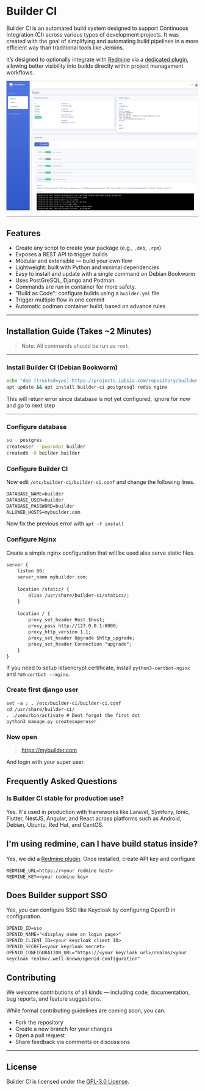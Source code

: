 # Builder CI

Builder CI is an automated build system designed to support Continuous Integration (CI) across various types of development projects. It was created with the goal of simplifying and automating build pipelines in a more efficient way than traditional tools like Jenkins.

It’s designed to optionally integrate with [Redmine](https://www.redmine.org/) via a [dedicated plugin](https://github.com/iabsis/redmine-builder-ci), allowing better visibility into builds directly within project management workflows.

![Screenshot](https://raw.githubusercontent.com/iabsis/builder-ci/master/doc/builder-ci.png)

---

## Features

- Create any script to create your package (e.g., `.deb`, `.rpm`)
- Exposes a REST API to trigger builds
- Modular and extensible — build your own flow
- Lightweight: built with Python and minimal dependencies
- Easy to install and update with a single command on Debian Bookworm
- Uses PostGreSQL, Django and Podman.
- Commands are run in container for more safety.
- "Build as Code": configure builds using a `builder.yml` file
- Trigger multiple flow in one commit
- Automatic podman container build, based on advance rules

---

## Installation Guide (Takes ~2 Minutes)

> Note: All commands should be run as `root`.

---

### Install Builder CI (Debian Bookworm)

```bash
echo "deb [trusted=yes] https://projects.iabsis.com/repository/builder-ci/debian bookworm main" > /etc/apt/sources.list.d/iabsis.list
apt update && apt install builder-ci postgresql redis nginx
```

This will return error since database is not yet configured, ignore for now and go to next step

---

### Configure database

```bash
su - postgres
createuser --pwprompt builder
createdb -O builder builder
```

### Configure Builder CI

Now edit `/etc/builder-ci/builder-ci.conf` and change the following lines.

```
DATABASE_NAME=builder
DATABASE_USER=builder
DATABASE_PASSWORD=builder
ALLOWED_HOSTS=mybuilder.com
```

Now fix the previous error with `apt -f install`

### Configure Nginx

Create a simple nginx configuration that will be used also serve static files.

```
server {
    listen 80;
    server_name mybuilder.com;

    location /static/ {
        alias /usr/share/builder-ci/statics/;
    }

    location / {
        proxy_set_header Host $host;
        proxy_pass http://127.0.0.1:8000;
        proxy_http_version 1.1;
        proxy_set_header Upgrade $http_upgrade;
        proxy_set_header Connection "upgrade";
    }
}
```

If you need to setup letsencrypt certificate, install `python3-certbot-nginx` and run `certbot --nginx`.

### Create first django user

```
set -a ; . /etc/builder-ci/builder-ci.conf
cd /usr/share/builder-ci/
. ./venv/bin/activate # Dont forgot the first dot
python3 manage.py createsuperuser
```

### Now open

> https://mybuilder.com

And login with your super user.

## Frequently Asked Questions

### Is Builder CI stable for production use?

Yes. It's used in production with frameworks like Laravel, Symfony, Ionic, Flutter, NestJS, Angular, and React across platforms such as Android, Debian, Ubuntu, Red Hat, and CentOS.

## I'm using redmine, can I have build status inside?

Yes, we did a [Redmine plugin](https://github.com/iabsis/redmine-builder-ci). Once installed, create API key and configure

```
REDMINE_URL=https://<your redmine host>
REDMINE_KEY=<your redmine key>
```

## Does Builder support SSO

Yes, you can configure SSO like Keycloak by configuring OpenID in configuration.

```
OPENID_ID=sso
OPENID_NAME="<display name on login page>"
OPENID_CLIENT_ID=<your keycloak client ID>
OPENID_SECRET=<your keycloak secret>
OPENID_CONFIGURATION_URL="https://<your keycloak url>/realms/<your keycloak realm>/.well-known/openid-configuration"
```


## Contributing

We welcome contributions of all kinds — including code, documentation, bug reports, and feature suggestions.

While formal contributing guidelines are coming soon, you can:

- Fork the repository
- Create a new branch for your changes
- Open a pull request
- Share feedback via comments or discussions

---

## License

Builder CI is licensed under the [GPL-3.0 License](LICENSE).